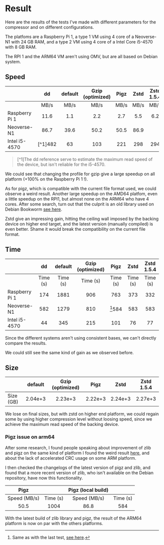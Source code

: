 # Result

Here are the results of the tests I've made with different parameters for the compressor and on different configurations.

The platfoms are a Raspberry Pi 1, a type 1 VM using 4 core of a Neoverse-N1 with 24 GB RAM, and a type 2 VM using 4 core of a Intel Core i5-4570 with 8 GB RAM.

The RPI 1 and the ARM64 VM aren't using OMV, but are all based on Debian system.

## Speed

|                |   dd    | default | Gzip (optimized) | Pigz | Zstd | Zstd 1.5.4 |
|----------------|:-------:|:-------:|:----------------:|:----:|:----:|:----------:|
|                |    MB/s |    MB/s |             MB/s | MB/s | MB/s |       MB/s |
| Raspberry Pi 1 |    11.6 |     1.1 |              2.2 |  2.7 |  5.5 |        6.2 |
| Neoverse-N1    |    86.7 |    39.6 |             50.2 | 50.5 | 86.9 |            |
| Intel i5-4570  | [^1]482 |      63 |              103 |  221 |  298 |        294 |

>[^1]The dd reference serve to estimate the maximum read speed of the device, but isn't reliable for the i5-4570.

We could see that changing the profile for gzip give a large speedup on all platform (+100% on the Raspberry Pi 1 !).

As for pigz, which is compatible with the current file format used, we could observe a weird result. Another large speedup on the AMD64 platfom, even a little speedup on the RPI1, but almost none on the ARM64 who have 4 cores. After some search, turn out that the culprit is an old library used on Debian Bookworm [see here](#pigz-issue-on-arm64).

Zstd give an impressing gain, hitting the ceiling wall imposed by the backing device on higher end target, and the latest version (manually compiled) is even better. Shame it would break the compatibility on the current file format.

## Time

|                |    dd    |  default | Gzip (optimized) |   Pigz   |   Zstd   | Zstd 1.5.4 |
|----------------|:--------:|:--------:|:----------------:|:--------:|:--------:|:----------:|
|                | Time (s) | Time (s) |     Time (s)     | Time (s) | Time (s) |  Time (s)  |
| Raspberry Pi 1 |      174 |     1881 |              906 |      763 |      373 |        332 |
| Neoverse-N1    |      582 |     1279 |              810 |  [^2]584 |      583 |        583 |
| Intel i5-4570  |       44 |      345 |              215 |      101 |       76 |         77 |

>[^2]: Same as with the last test, [see here](#pigz-issue-on-arm64).

Since the different systems aren't using consistent bases, we can't directly compare the results.

We could still see the same kind of gain as we observed before.


## Size

|           | default | Gzip (optimized) |   Pigz  |   Zstd  | Zstd 1.5.4 |
|-----------|:-------:|:----------------:|:-------:|:-------:|:----------:|
| Size (GB) | 2.04e+3 |          2.23e+3 | 2.22e+3 | 2.24e+3 |    2.27e+3 |

We lose on final sizes, but with zstd on higher end platform, we could regain some by using higher compression level without loosing speed, since we achieve the maximum read speed of the backing device.

### Pigz issue on arm64

After some research, I found people speaking about improvement of zlib and pigz on the same kind of platform I found the weird result [here](https://github.com/WorksOnArm/equinix-metal-arm64-cluster/issues/195), and about the lack of accelerated CRC usage on some ARM platform.

I then checked the changelogs of the latest version of pigz and zlib, and found that a more recent version of zlib, who isn't available on the Debian repository, have now this functionality.

| Pigz         |          |Pigz (local build)|          |
|:------------:|:--------:|:----------------:|:--------:|
| Speed (MB/s) | Time (s) |   Speed (MB/s)   | Time (s) |
|         50.5 |     1004 |             86.8 |      584 |

With the latest build of zlib library and pigz, the result of the ARM64 platform is now on par with the others platforms.
